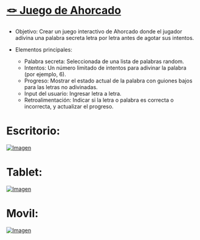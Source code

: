 # [🪢 Juego de Ahorcado](https://davidfrontenddev.github.io/Juego-de-Ahorcado/)

- Objetivo: Crear un juego interactivo de Ahorcado donde el jugador adivina una palabra secreta letra por letra antes de agotar sus intentos.

- Elementos principales:

  - Palabra secreta: Seleccionada de una lista de palabras random.
  - Intentos: Un número limitado de intentos para adivinar la palabra (por ejemplo, 6).
  - Progreso: Mostrar el estado actual de la palabra con guiones bajos para las letras no adivinadas.
  - Input del usuario: Ingresar letra a letra.
  - Retroalimentación: Indicar si la letra o palabra es correcta o incorrecta, y actualizar el progreso.

# Escritorio:

[![Imagen](https://i.imgur.com/QooRJtp.png)](https://davidfrontenddev.github.io/Juego-de-Ahorcado/)

# Tablet:

[![Imagen](https://i.imgur.com/OySZlEJ.png)](https://davidfrontenddev.github.io/Juego-de-Ahorcado/)

# Movil:

[![Imagen](https://i.imgur.com/GdIMKU2.png)](https://davidfrontenddev.github.io/Juego-de-Ahorcado/)

